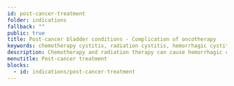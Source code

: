 ```yaml
---
id: post-cancer-treatment
folder: indications
fallback: ""
public: true
title: Post-cancer bladder conditions - Complication of oncotherapy
keywords: chemotherapy cystitis, radiation cystitis, hemorrhagic cystitis, post-cancer complication, bladder complication, oncotherapy, chemotherapy, radiation therapy, GAG-layer
description: Chemotherapy and radiation therapy can cause hemorrhagic cystitis in the bladder. In this condition, the bladder is inflamed, and the mucosa is bleeding. Any compound could be instilled using UroDapter®.
menutitle: Post-cancer treatment
blocks:
  - id: indications/post-cancer-treatment
---
```

